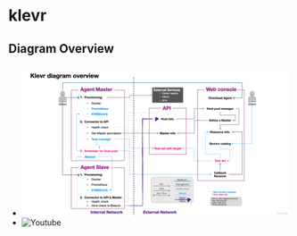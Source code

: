 # klevr
## Diagram Overview
 * ![Diagram Overview](/Klevr_diagram_overview.png)
 * ![Youtube](https://www.youtube.com/watch?v=3dhf-Pzc13Y)
